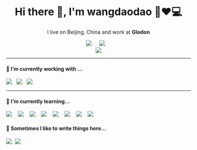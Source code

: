 <h1 align='center'> Hi there 👋, I'm wangdaodao  👦❤💻 </h1>
<p align='center'>
  I live on Beijing, China and work at <b>Glodon</b> 
</p>
<p align='center'>
  <a href="http://fanfou.com/wang.daodao"><img src="https://img.shields.io/badge/饭否%20-%23168EEA.svg?&style=for-the-badge&logo=Farfetch&logoColor=white" /></a>&nbsp;&nbsp;&nbsp;&nbsp;
  <a href="https://www.linkedin.com/in/wangdaodao"><img src="https://img.shields.io/badge/linkedin%20-%230077B5.svg?&style=for-the-badge&logo=linkedin&logoColor=white" /></a>&nbsp;&nbsp;&nbsp;&nbsp;<br>
  <img src="https://i.loli.net/2020/07/20/E4gqj32XmwrOpyz.jpg" />
</p>
<hr>
<h4> 🔭 I’m currently working with ...</h4>
<p >
  <img src="https://img.shields.io/badge/html5%20-%23e34f26.svg?&style=for-the-badge&logo=html5&logoColor=white" />&nbsp;&nbsp;
  <img src="https://img.shields.io/badge/css3%20-%231572B6.svg?&style=for-the-badge&logo=css3&logoColor=white" />&nbsp;&nbsp;
  <img src="https://img.shields.io/badge/javascript%20-%23F7DF1E.svg?&style=for-the-badge&logo=javascript&logoColor=white" />&nbsp;&nbsp;
</p>
<hr>
<h4>🌱 I'm currently learning...</h4>
<p >
  <img src="https://img.shields.io/badge/vue%20-%234fc08d.svg?&style=for-the-badge&logo=vue.js&logoColor=white" />&nbsp;&nbsp;&nbsp;
  <img src="https://img.shields.io/badge/node.js%20-%23339933.svg?&style=for-the-badge&logo=node.js&logoColor=white" />&nbsp;&nbsp;&nbsp;
  <img src="https://img.shields.io/badge/typescript%20-%23007acc.svg?&style=for-the-badge&logo=typescript&logoColor=white" />&nbsp;&nbsp;&nbsp;
  <img src="https://img.shields.io/badge/sass%20-%23cc6699.svg?&style=for-the-badge&logo=sass&logoColor=white" />&nbsp;&nbsp;&nbsp;
  <img src="https://img.shields.io/badge/electron%20-%2347848f.svg?&style=for-the-badge&logo=electron&logoColor=white" />&nbsp;&nbsp;&nbsp;
  <img src="https://img.shields.io/badge/jest%20-%23c21325.svg?&style=for-the-badge&logo=jest&logoColor=white" />&nbsp;&nbsp;&nbsp;
  <img src="https://img.shields.io/badge/php%20-%23777bb4.svg?&style=for-the-badge&logo=php&logoColor=white" />&nbsp;&nbsp;&nbsp;
  <img src="https://img.shields.io/badge/linux%20-%23fcc624.svg?&style=for-the-badge&logo=linux&logoColor=white" />&nbsp;&nbsp;&nbsp;
</p>
<p align='right'>
<h4>💬 Sometimes I like to write things here...</h4>
  <a href="https://wangdaodao.com"><img src="https://img.shields.io/badge/blogger%20-%23ff5722.svg?&style=for-the-badge&logo=blogger&logoColor=white" /></a>&nbsp;&nbsp;<a href="https://www.flickr.com/photos/wangdaodao/a"><img src="https://img.shields.io/badge/flickr%20-%230063dc.svg?&style=for-the-badge&logo=flickr&logoColor=white" /></a>&nbsp;&nbsp;&nbsp;
</p>
